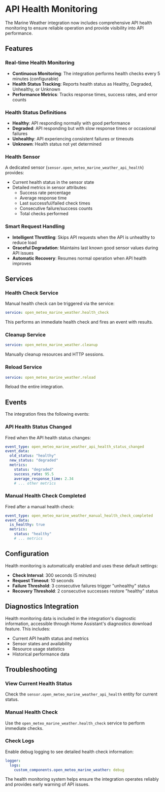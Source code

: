 # API Health Monitoring

The Marine Weather integration now includes comprehensive API health monitoring to ensure reliable operation and provide visibility into API performance.

## Features

### Real-time Health Monitoring
- **Continuous Monitoring**: The integration performs health checks every 5 minutes (configurable)
- **Health Status Tracking**: Reports health status as Healthy, Degraded, Unhealthy, or Unknown
- **Performance Metrics**: Tracks response times, success rates, and error counts

### Health Status Definitions
- **Healthy**: API responding normally with good performance
- **Degraded**: API responding but with slow response times or occasional failures  
- **Unhealthy**: API experiencing consistent failures or timeouts
- **Unknown**: Health status not yet determined

### Health Sensor
A dedicated sensor (`sensor.open_meteo_marine_weather_api_health`) provides:
- Current health status in the sensor state
- Detailed metrics in sensor attributes:
  - Success rate percentage
  - Average response time
  - Last successful/failed check times
  - Consecutive failure/success counts
  - Total checks performed

### Smart Request Handling
- **Intelligent Throttling**: Skips API requests when the API is unhealthy to reduce load
- **Graceful Degradation**: Maintains last known good sensor values during API issues
- **Automatic Recovery**: Resumes normal operation when API health improves

## Services

### Health Check Service
Manual health check can be triggered via the service:
```yaml
service: open_meteo_marine_weather.health_check
```

This performs an immediate health check and fires an event with results.

### Cleanup Service  
```yaml
service: open_meteo_marine_weather.cleanup
```
Manually cleanup resources and HTTP sessions.

### Reload Service
```yaml
service: open_meteo_marine_weather.reload  
```
Reload the entire integration.

## Events

The integration fires the following events:

### API Health Status Changed
Fired when the API health status changes:
```yaml
event_type: open_meteo_marine_weather_api_health_status_changed
event_data:
  old_status: "healthy"
  new_status: "degraded"
  metrics:
    status: "degraded"
    success_rate: 95.5
    average_response_time: 2.34
    # ... other metrics
```

### Manual Health Check Completed
Fired after a manual health check:
```yaml
event_type: open_meteo_marine_weather_manual_health_check_completed  
event_data:
  is_healthy: true
  metrics:
    status: "healthy"
    # ... metrics
```

## Configuration

Health monitoring is automatically enabled and uses these default settings:

- **Check Interval**: 300 seconds (5 minutes)
- **Request Timeout**: 10 seconds  
- **Failure Threshold**: 3 consecutive failures trigger "unhealthy" status
- **Recovery Threshold**: 2 consecutive successes restore "healthy" status

## Diagnostics Integration

Health monitoring data is included in the integration's diagnostic information, accessible through Home Assistant's diagnostics download feature. This includes:

- Current API health status and metrics
- Sensor states and availability
- Resource usage statistics
- Historical performance data

## Troubleshooting

### View Current Health Status
Check the `sensor.open_meteo_marine_weather_api_health` entity for current status.

### Manual Health Check
Use the `open_meteo_marine_weather.health_check` service to perform immediate checks.

### Check Logs
Enable debug logging to see detailed health check information:
```yaml
logger:
  logs:
    custom_components.open_meteo_marine_weather: debug
```

The health monitoring system helps ensure the integration operates reliably and provides early warning of API issues.
